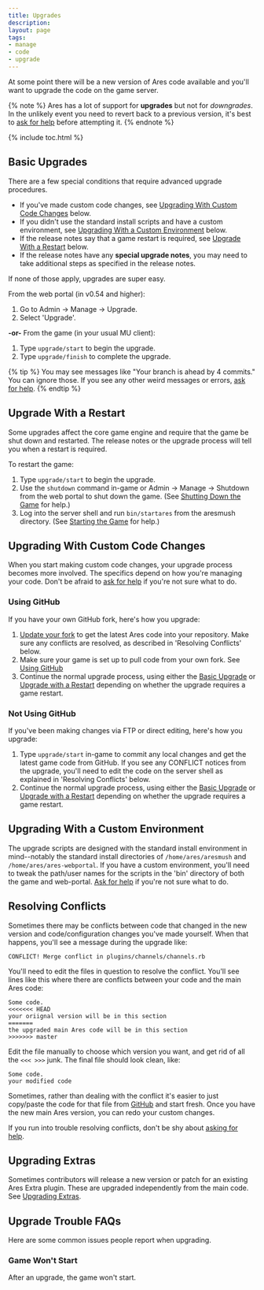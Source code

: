 ```yaml
---
title: Upgrades
description: 
layout: page
tags:
- manage
- code
- upgrade
---
```


At some point there will be a new version of Ares code available and you'll want to upgrade the code on the game server.

{% note %} 
Ares has a lot of support for **upgrades** but not for *downgrades*.  In the unlikely event you need to revert back to a previous version, it's best to [ask for help](/feedback.html) before attempting it. 
{% endnote %}


{% include toc.html %}


## Basic Upgrades

There are a few special conditions that require advanced upgrade procedures.

* If you've made custom code changes, see [Upgrading With Custom Code Changes](#upgrading-with-custom-code-changes) below.
* If you didn't use the standard install scripts and have a custom environment, see [Upgrading With a Custom Environment](#upgrading-with-a-custom-environment) below.
* If the release notes say that a game restart is required, see [Upgrade With a Restart](#upgrade-with-a-restart) below.
* If the release notes have any **special upgrade notes**, you may need to take additional steps as specified in the release notes.

If none of those apply, upgrades are super easy.

From the web portal (in v0.54 and higher):

1. Go to Admin -> Manage -> Upgrade.
2. Select 'Upgrade'.

**-or-** From the game (in your usual MU client):

1. Type `upgrade/start` to begin the upgrade.
2. Type `upgrade/finish` to complete the upgrade.

{% tip %}
You may see messages like  "Your branch is ahead by 4 commits."  You can ignore those.  If you see any other weird messages or errors, [ask for help](/feedback.html).
{% endtip %}

## Upgrade With a Restart

Some upgrades affect the core game engine and require that the game be shut down and restarted.  The release notes or the upgrade process will tell you when a restart is required.

To restart the game:

1. Type `upgrade/start` to begin the upgrade.
2. Use the `shutdown` command in-game or Admin -> Manage -> Shutdown from the web portal to shut down the game. (See [Shutting Down the Game](/tutorials/manage/shutdown.html) for help.)
3. Log into the server shell and run `bin/startares` from the aresmush directory. (See [Starting the Game](/tutorials/manage/start.html) for help.)

## Upgrading With Custom Code Changes

When you start making custom code changes, your upgrade process becomes more involved. The specifics depend on how you're managing your code.  Don't be afraid to [ask for help](/feedback.html) if you're not sure what to do.

### Using GitHub

If you have your own GitHub fork, here's how you upgrade:

1. [Update your fork](/tutorials/code/git.html#upgrade) to get the latest Ares code into your repository.  Make sure any conflicts are resolved, as described in 'Resolving Conflicts' below.
2. Make sure your game is set up to pull code from your own fork.  See [Using GitHub](/tutorials/code/git.html#making-the-game-use-the-fork)
3. Continue the normal upgrade process, using either the [Basic Upgrade](#basic-upgrades) or [Upgrade with a Restart](#upgrade-with-a-restart) depending on whether the upgrade requires a game restart.

### Not Using GitHub

If you've been making changes via FTP or direct editing, here's how you upgrade:

1. Type `upgrade/start` in-game to commit any local changes and get the latest game code from GitHub. If you see any CONFLICT notices from the upgrade, you'll need to edit the code on the server shell as explained in 'Resolving Conflicts' below.
2. Continue the normal upgrade process, using either the [Basic Upgrade](#basic-upgrades) or [Upgrade with a Restart](#upgrade-with-a-restart) depending on whether the upgrade requires a game restart.

## Upgrading With a Custom Environment

The upgrade scripts are designed with the standard install environment in mind--notably the standard install directories of `/home/ares/aresmush` and `/home/ares/ares-webportal`. If you have a custom environment, you'll need to tweak the path/user names for the scripts in the 'bin' directory of both the game and web-portal. [Ask for help](/feedback.html) if you're not sure what to do.

## Resolving Conflicts

Sometimes there may be conflicts between code that changed in the new version and code/configuration changes you've made yourself.  When that happens, you'll see a message during the upgrade like:

    CONFLICT! Merge conflict in plugins/channels/channels.rb

You'll need to edit the files in question to resolve the conflict.  You'll see lines like this where there are conflicts between your code and the main Ares code:

    Some code.
    <<<<<<< HEAD
    your oriignal version will be in this section
    =======
    the upgraded main Ares code will be in this section
    >>>>>>> master

Edit the file manually to choose which version you want, and get rid of all the `<<< >>>` junk.  The final file should look clean, like:

    Some code.
    your modified code

Sometimes, rather than dealing with the conflict it's easier to just copy/paste the code for that file from [GitHub](http://github.com/aresmush/aresmush) and start fresh.  Once you have the new main Ares version, you can redo your custom changes.

If you run into trouble resolving conflicts, don't be shy about [asking for help](/feedback.html).

## Upgrading Extras

Sometimes contributors will release a new version or patch for an existing Ares Extra plugin.  These are upgraded independently from the main code.  See [Upgrading Extras](/tutorials/code/extras.html#updating-plugins).

## Upgrade Trouble FAQs

Here are some common issues people report when upgrading.

### Game Won't Start

After an upgrade, the game won't start.  

